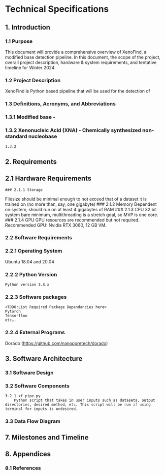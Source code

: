 # Technical Specifications
## 1. Introduction 

### 1.1 Purpose 
This document will provide a comprehensive overview of XenoFind, a modified base detection pipeline. In this document, the scope of the project, overall project description, hardware & system requirements, and tentative timeline for Winter 2024. 

### 1.2 Project Description
XenoFind is Python based pipeline that will be used for the detection of 

### 1.3 Definitions, Acronyms, and Abbreviations
### 1.3.1 Modified base - 
### 1.3.2 Xenonucleic Acid (XNA) - Chemically synthesized non-standard nucleobase
	1.3.2 
## 2. Requirements 

## 2.1 Hardware Requirements 
	### 2.1.1 Storage
Filesize should be minimal enough to not exceed that of a dataset it is trained on (no more than, say, one gigabyte)
	### 2.1.2 Memory
		Dependent on system, should run on at least 4 gigabytes of RAM
	### 2.1.3 CPU
		32 bit system bare minimum, multithreading is a stretch goal, so MVP is one core.
	### 2.1.4 GPU
GPU resources are recommended but not required. Recommended GPU: Nvidia RTX 3060, 12 GB VM. 
### 2.2 Software Requirements 
### 2.2.1 Operating System
Ubuntu 18.04 and 20.04
### 2.2.2 Python Version
	Python version 3.8.x
### 2.2.3 Software packages 
	<TODO:List Required Package Dependancies here>
	Pytorch
	Tensorflow
	etc….
### 2.2.4  External Programs 
Dorado (https://github.com/nanoporetech/dorado) 

## 3. Software Architecture 

### 3.1 Software Design 

### 3.2 Software Components
	3.2.1 xf_pipe.py 
		Python script that takes in user inputs such as datasets, output directories, desired method, etc. This script will be run if using terminal for inputs is undesired.  
### 3.3 Data Flow Diagram

## 7. Milestones and Timeline

## 8. Appendices 

### 8.1 References 
